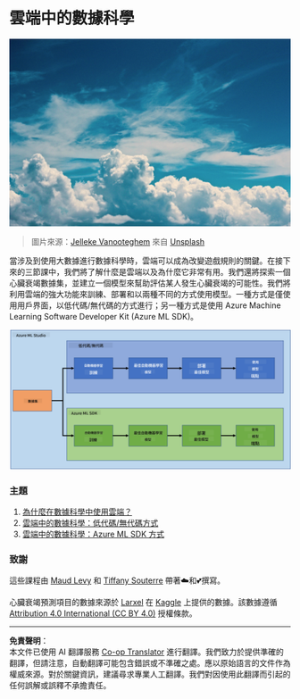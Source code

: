 <!--
CO_OP_TRANSLATOR_METADATA:
{
  "original_hash": "8dfe141a0f46f7d253e07f74913c7f44",
  "translation_date": "2025-08-27T09:26:01+00:00",
  "source_file": "5-Data-Science-In-Cloud/README.md",
  "language_code": "mo"
}
-->
# 雲端中的數據科學

![cloud-picture](../../../translated_images/cloud-picture.f5526de3c6c6387b2d656ba94f019b3352e5e3854a78440e4fb00c93e2dea675.mo.jpg)

> 圖片來源：[Jelleke Vanooteghem](https://unsplash.com/@ilumire) 來自 [Unsplash](https://unsplash.com/s/photos/cloud?orientation=landscape)

當涉及到使用大數據進行數據科學時，雲端可以成為改變遊戲規則的關鍵。在接下來的三節課中，我們將了解什麼是雲端以及為什麼它非常有用。我們還將探索一個心臟衰竭數據集，並建立一個模型來幫助評估某人發生心臟衰竭的可能性。我們將利用雲端的強大功能來訓練、部署和以兩種不同的方式使用模型。一種方式是僅使用用戶界面，以低代碼/無代碼的方式進行；另一種方式是使用 Azure Machine Learning Software Developer Kit (Azure ML SDK)。

![project-schema](../../../translated_images/project-schema.420e56d495624541eaecf2b737f138c86fb7d8162bb1c0bf8783c350872ffc4d.mo.png)

### 主題

1. [為什麼在數據科學中使用雲端？](17-Introduction/README.md)  
2. [雲端中的數據科學：低代碼/無代碼方式](18-Low-Code/README.md)  
3. [雲端中的數據科學：Azure ML SDK 方式](19-Azure/README.md)  

### 致謝
這些課程由 [Maud Levy](https://twitter.com/maudstweets) 和 [Tiffany Souterre](https://twitter.com/TiffanySouterre) 帶著☁️和💕撰寫。

心臟衰竭預測項目的數據來源於 [Larxel](https://www.kaggle.com/andrewmvd) 在 [Kaggle](https://www.kaggle.com/andrewmvd/heart-failure-clinical-data) 上提供的數據。該數據遵循 [Attribution 4.0 International (CC BY 4.0)](https://creativecommons.org/licenses/by/4.0/) 授權條款。

---

**免責聲明**：  
本文件已使用 AI 翻譯服務 [Co-op Translator](https://github.com/Azure/co-op-translator) 進行翻譯。我們致力於提供準確的翻譯，但請注意，自動翻譯可能包含錯誤或不準確之處。應以原始語言的文件作為權威來源。對於關鍵資訊，建議尋求專業人工翻譯。我們對因使用此翻譯而引起的任何誤解或誤釋不承擔責任。